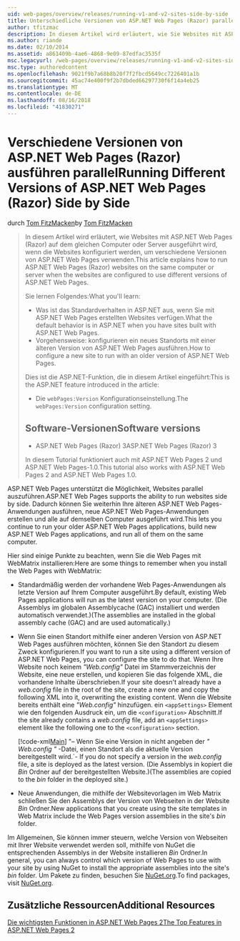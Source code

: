 ```yaml
---
uid: web-pages/overview/releases/running-v1-and-v2-sites-side-by-side
title: Unterschiedliche Versionen von ASP.NET Web Pages (Razor) parallel ausführen | Microsoft-Dokumentation
author: tfitzmac
description: In diesem Artikel wird erläutert, wie Sie Websites mit ASP.NET Web Pages (Razor) auf dem gleichen Computer oder Server ausführen, wenn die Websites konfiguriert werden, um verschiedene Versionen verwenden...
ms.author: riande
ms.date: 02/10/2014
ms.assetid: a861409b-4ae6-4868-9e09-87edfac3535f
msc.legacyurl: /web-pages/overview/releases/running-v1-and-v2-sites-side-by-side
msc.type: authoredcontent
ms.openlocfilehash: 9021f9b7a68b8b20f7f2fbcd5649cc7226401a1b
ms.sourcegitcommit: 45ac74e400f9f2b7dbded66297730f6f14a4eb25
ms.translationtype: MT
ms.contentlocale: de-DE
ms.lasthandoff: 08/16/2018
ms.locfileid: "41830271"
---
```

<a name="running-different-versions-of-aspnet-web-pages-razor-side-by-side"></a><span data-ttu-id="a76fb-103">Verschiedene Versionen von ASP.NET Web Pages (Razor) ausführen parallel</span><span class="sxs-lookup"><span data-stu-id="a76fb-103">Running Different Versions of ASP.NET Web Pages (Razor) Side by Side</span></span>
====================
<span data-ttu-id="a76fb-104">durch [Tom FitzMacken](https://github.com/tfitzmac)</span><span class="sxs-lookup"><span data-stu-id="a76fb-104">by [Tom FitzMacken](https://github.com/tfitzmac)</span></span>

> <span data-ttu-id="a76fb-105">In diesem Artikel wird erläutert, wie Websites mit ASP.NET Web Pages (Razor) auf dem gleichen Computer oder Server ausgeführt wird, wenn die Websites konfiguriert werden, um verschiedene Versionen von ASP.NET Web Pages verwenden.</span><span class="sxs-lookup"><span data-stu-id="a76fb-105">This article explains how to run ASP.NET Web Pages (Razor) websites on the same computer or server when the websites are configured to use different versions of ASP.NET Web Pages.</span></span>
> 
> <span data-ttu-id="a76fb-106">Sie lernen Folgendes:</span><span class="sxs-lookup"><span data-stu-id="a76fb-106">What you'll learn:</span></span>
> 
> - <span data-ttu-id="a76fb-107">Was ist das Standardverhalten in ASP.NET aus, wenn Sie mit ASP.NET Web Pages erstellten Websites verfügen.</span><span class="sxs-lookup"><span data-stu-id="a76fb-107">What the default behavior is in ASP.NET when you have sites built with ASP.NET Web Pages.</span></span>
> - <span data-ttu-id="a76fb-108">Vorgehensweise: konfigurieren ein neues Standorts mit einer älteren Version von ASP.NET Web Pages ausführen.</span><span class="sxs-lookup"><span data-stu-id="a76fb-108">How to configure a new site to run with an older version of ASP.NET Web Pages.</span></span>
>   
> 
> <span data-ttu-id="a76fb-109">Dies ist die ASP.NET-Funktion, die in diesem Artikel eingeführt:</span><span class="sxs-lookup"><span data-stu-id="a76fb-109">This is the ASP.NET feature introduced in the article:</span></span>
> 
> - <span data-ttu-id="a76fb-110">Die `webPages:Version` Konfigurationseinstellung.</span><span class="sxs-lookup"><span data-stu-id="a76fb-110">The `webPages:Version` configuration setting.</span></span>
>   
> 
> ## <a name="software-versions"></a><span data-ttu-id="a76fb-111">Software-Versionen</span><span class="sxs-lookup"><span data-stu-id="a76fb-111">Software versions</span></span>
> 
> 
> - <span data-ttu-id="a76fb-112">ASP.NET Web Pages (Razor) 3</span><span class="sxs-lookup"><span data-stu-id="a76fb-112">ASP.NET Web Pages (Razor) 3</span></span>
>   
> 
> <span data-ttu-id="a76fb-113">In diesem Tutorial funktioniert auch mit ASP.NET Web Pages 2 und ASP.NET Web Pages-1.0.</span><span class="sxs-lookup"><span data-stu-id="a76fb-113">This tutorial also works with ASP.NET Web Pages 2 and ASP.NET Web Pages 1.0.</span></span>


<span data-ttu-id="a76fb-114">ASP.NET Web Pages unterstützt die Möglichkeit, Websites parallel auszuführen.</span><span class="sxs-lookup"><span data-stu-id="a76fb-114">ASP.NET Web Pages supports the ability to run websites side by side.</span></span> <span data-ttu-id="a76fb-115">Dadurch können Sie weiterhin Ihre älteren ASP.NET Web Pages-Anwendungen ausführen, neue ASP.NET Web Pages-Anwendungen erstellen und alle auf demselben Computer ausgeführt wird.</span><span class="sxs-lookup"><span data-stu-id="a76fb-115">This lets you continue to run your older ASP.NET Web Pages applications, build new ASP.NET Web Pages applications, and run all of them on the same computer.</span></span>

<span data-ttu-id="a76fb-116">Hier sind einige Punkte zu beachten, wenn Sie die Web Pages mit WebMatrix installieren:</span><span class="sxs-lookup"><span data-stu-id="a76fb-116">Here are some things to remember when you install the Web Pages with WebMatrix:</span></span>

- <span data-ttu-id="a76fb-117">Standardmäßig werden der vorhandene Web Pages-Anwendungen als letzte Version auf Ihrem Computer ausgeführt.</span><span class="sxs-lookup"><span data-stu-id="a76fb-117">By default, existing Web Pages applications will run as the latest version on your computer.</span></span> <span data-ttu-id="a76fb-118">(Die Assemblys im globalen Assemblycache (GAC) installiert und werden automatisch verwendet.)</span><span class="sxs-lookup"><span data-stu-id="a76fb-118">(The assemblies are installed in the global assembly cache (GAC) and are used automatically.)</span></span>
- <span data-ttu-id="a76fb-119">Wenn Sie einen Standort mithilfe einer anderen Version von ASP.NET Web Pages ausführen möchten, können Sie den Standort zu diesem Zweck konfigurieren.</span><span class="sxs-lookup"><span data-stu-id="a76fb-119">If you want to run a site using a different version of ASP.NET Web Pages, you can configure the site to do that.</span></span> <span data-ttu-id="a76fb-120">Wenn Ihre Website noch keinem *"Web.config"* Datei im Stammverzeichnis der Website, eine neue erstellen, und kopieren Sie das folgende XML, die vorhandene Inhalte überschrieben.</span><span class="sxs-lookup"><span data-stu-id="a76fb-120">If your site doesn't already have a *web.config* file in the root of the site, create a new one and copy the following XML into it, overwriting the existing content.</span></span> <span data-ttu-id="a76fb-121">Wenn die Website bereits enthält eine *"Web.config"* hinzufügen. ein `<appSettings>` Element wie den folgenden Ausdruck ein, um die `<configuration>` Abschnitt.</span><span class="sxs-lookup"><span data-stu-id="a76fb-121">If the site already contains a *web.config* file, add an `<appSettings>` element like the following one to the `<configuration>` section.</span></span>

    [!code-xml[Main](running-v1-and-v2-sites-side-by-side/samples/sample1.xml)]
  <span data-ttu-id="a76fb-122">"– Wenn Sie eine Version in nicht angeben der *" Web.config "* -Datei, einen Standort als die aktuelle Version bereitgestellt wird.</span><span class="sxs-lookup"><span data-stu-id="a76fb-122">\`- If you do not specify a version in the *web.config* file, a site is deployed as the latest version.</span></span> <span data-ttu-id="a76fb-123">(Die Assemblys in kopiert die *Bin* Ordner auf der bereitgestellten Website.)</span><span class="sxs-lookup"><span data-stu-id="a76fb-123">(The assemblies are copied to the *bin* folder in the deployed site.)</span></span>
- <span data-ttu-id="a76fb-124">Neue Anwendungen, die mithilfe der Websitevorlagen im Web Matrix schließen Sie den Assemblys der Version von Webseiten in der Website *Bin* Ordner.</span><span class="sxs-lookup"><span data-stu-id="a76fb-124">New applications that you create using the site templates in Web Matrix include the Web Pages version assemblies in the site's *bin* folder.</span></span>

<span data-ttu-id="a76fb-125">Im Allgemeinen, Sie können immer steuern, welche Version von Webseiten mit Ihrer Website verwendet werden soll, mithilfe von NuGet die entsprechenden Assemblys in der Website installieren *Bin* Ordner.</span><span class="sxs-lookup"><span data-stu-id="a76fb-125">In general, you can always control which version of Web Pages to use with your site by using NuGet to install the appropriate assemblies into the site's *bin* folder.</span></span> <span data-ttu-id="a76fb-126">Um Pakete zu finden, besuchen Sie [NuGet.org](http://NuGet.org).</span><span class="sxs-lookup"><span data-stu-id="a76fb-126">To find packages, visit [NuGet.org](http://NuGet.org).</span></span>

## <a name="additional-resources"></a><span data-ttu-id="a76fb-127">Zusätzliche Ressourcen</span><span class="sxs-lookup"><span data-stu-id="a76fb-127">Additional Resources</span></span>

[<span data-ttu-id="a76fb-128">Die wichtigsten Funktionen in ASP.NET Web Pages 2</span><span class="sxs-lookup"><span data-stu-id="a76fb-128">The Top Features in ASP.NET Web Pages 2</span></span>](top-features-in-web-pages-2.md)

